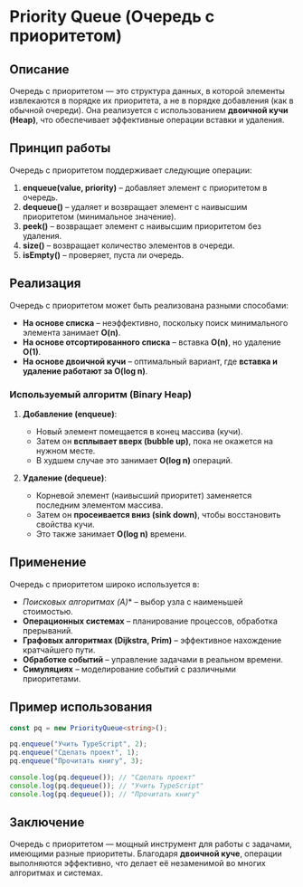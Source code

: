 # Priority Queue (Очередь с приоритетом)

## Описание

Очередь с приоритетом — это структура данных, в которой элементы извлекаются в порядке их приоритета, а не в порядке добавления (как в обычной очереди). Она реализуется с использованием **двоичной кучи (Heap)**, что обеспечивает эффективные операции вставки и удаления.

## Принцип работы

Очередь с приоритетом поддерживает следующие операции:

1. **enqueue(value, priority)** – добавляет элемент с приоритетом в очередь.
2. **dequeue()** – удаляет и возвращает элемент с наивысшим приоритетом (минимальное значение).
3. **peek()** – возвращает элемент с наивысшим приоритетом без удаления.
4. **size()** – возвращает количество элементов в очереди.
5. **isEmpty()** – проверяет, пуста ли очередь.

## Реализация

Очередь с приоритетом может быть реализована разными способами:

- **На основе списка** – неэффективно, поскольку поиск минимального элемента занимает **O(n)**.
- **На основе отсортированного списка** – вставка **O(n)**, но удаление **O(1)**.
- **На основе двоичной кучи** – оптимальный вариант, где **вставка и удаление работают за O(log n)**.

### Используемый алгоритм (Binary Heap)

1. **Добавление (enqueue)**:
   - Новый элемент помещается в конец массива (кучи).
   - Затем он **всплывает вверх (bubble up)**, пока не окажется на нужном месте.
   - В худшем случае это занимает **O(log n)** операций.

2. **Удаление (dequeue)**:
   - Корневой элемент (наивысший приоритет) заменяется последним элементом массива.
   - Затем он **просеивается вниз (sink down)**, чтобы восстановить свойства кучи.
   - Это также занимает **O(log n)** времени.

## Применение

Очередь с приоритетом широко используется в:

- **Поисковых алгоритмах (A*)** – выбор узла с наименьшей стоимостью.
- **Операционных системах** – планирование процессов, обработка прерываний.
- **Графовых алгоритмах (Dijkstra, Prim)** – эффективное нахождение кратчайшего пути.
- **Обработке событий** – управление задачами в реальном времени.
- **Симуляциях** – моделирование событий с различными приоритетами.

## Пример использования

```typescript
const pq = new PriorityQueue<string>();

pq.enqueue("Учить TypeScript", 2);
pq.enqueue("Сделать проект", 1);
pq.enqueue("Прочитать книгу", 3);

console.log(pq.dequeue()); // "Сделать проект"
console.log(pq.dequeue()); // "Учить TypeScript"
console.log(pq.dequeue()); // "Прочитать книгу"
```

## Заключение

Очередь с приоритетом — мощный инструмент для работы с задачами, имеющими разные приоритеты. Благодаря **двоичной куче**, операции выполняются эффективно, что делает её незаменимой во многих алгоритмах и системах.
